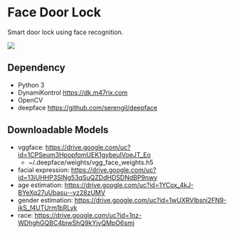 # Face Door Lock

Smart door lock using face recognition.

![](face_door_lock.gif)

## Dependency

- Python 3
- DynamiKontrol https://dk.m47rix.com
- OpenCV
- deepface https://github.com/serengil/deepface

## Downloadable Models
- vggface: https://drive.google.com/uc?id=1CPSeum3HpopfomUEK1gybeuIVoeJT_Eo
    - ~/.deepface/weights/vgg_face_weights.h5
- facial expression: https://drive.google.com/uc?id=13iUHHP3SlNg53qSuQZDdHDSDNdBP9nwy 
- age estimation: https://drive.google.com/uc?id=1YCox_4kJ-BYeXq27uUbasu--yz28zUMV
- gender estimation: https://drive.google.com/uc?id=1wUXRVlbsni2FN9-jkS_f4UTUrm1bRLyk
- race: https://drive.google.com/uc?id=1nz-WDhghGQBC4biwShQ9kYjvQMpO6smj
